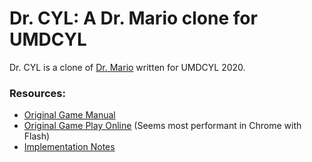# Dr. CYL: A Dr. Mario clone for UMDCYL

Dr. CYL is a clone of [Dr. Mario](https://en.wikipedia.org/wiki/Dr._Mario)
written for UMDCYL 2020.

### Resources:
 * [Original Game Manual](https://web.archive.org/web/20191105125754/https://www.nintendo.co.jp/clv/manuals/en/pdf/CLV-P-NAAXE.pdf)
 * [Original Game Play Online](https://www.retrogames.cz/play_061-NES.php?language=EN) (Seems most performant in Chrome with Flash)
 * [Implementation Notes](https://tetris.wiki/Dr._Mario#Virus_Generation)
